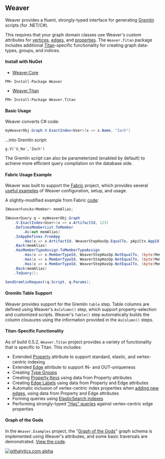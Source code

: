 ## Weaver

Weaver provides a fluent, strongly-typed interface for generating [Gremlin](https://github.com/tinkerpop/gremlin) scripts (for .NET/C#).

This requires that your graph domain classes use Weaver's custom attributes for [vertices](https://github.com/inthefabric/Weaver/blob/master/Solution/Weaver.Core/Elements/WeaverVertexAttribute.cs), [edges](https://github.com/inthefabric/Weaver/blob/master/Solution/Weaver.Core/Elements/WeaverEdgeAttribute.cs), and [properties](https://github.com/inthefabric/Weaver/blob/master/Solution/Weaver.Core/Elements/WeaverPropertyAttribute.cs). The `Weaver.Titan` package includes additional [Titan](https://github.com/thinkaurelius/titan)-specific functionality for creating graph data-types, groups, and indices.

#### Install with NuGet

- [Weaver.Core](https://www.nuget.org/packages/Weaver)
```
PM> Install-Package Weaver
```

- [Weaver.Titan](https://www.nuget.org/packages/Weaver.Titan)
```
PM> Install-Package Weaver.Titan 
```

#### Basic Usage

Weaver converts C# code:
```cs
myWeaverObj.Graph.V.ExactIndex<User>(x => x.Name, "Zach")
```

...into Gremlin script:
```
g.V('U_Na','Zach')
```

The Gremlin script can also be parameterized (enabled by default) to achieve more efficient query compilation on the database side.

#### Fabric Usage Example

Weaver was built to support the [Fabric](https://github.com/inthefabric/Fabric) project, which provides several [useful examples](https://github.com/inthefabric/Fabric/blob/master/Solution/Fabric.Api.Modify/Tasks/ModifyTasks.cs) of Weaver configuration, setup, and usage. 

A slightly-modified example from Fabric [code](https://github.com/inthefabric/Fabric/blob/master/Solution/Fabric.Api.Modify/Tasks/ModifyTasks.cs#L50):
```cs
IWeaverFuncAs<Member> memAlias;

IWeaverQuery q = myWeaverObj.Graph
	.V.ExactIndex<User>(x => x.ArtifactId, 123)
	.DefinesMemberList.ToMember
		.As(out memAlias)
	.InAppDefines.FromApp
		.Has(x => x.ArtifactId, WeaverStepHasOp.EqualTo, pApiCtx.AppId)
	.Back(memAlias)
	.HasMemberTypeAssign.ToMemberTypeAssign
		.Has(x => x.MemberTypeId, WeaverStepHasOp.NotEqualTo, (byte)MemberTypeId.None)
		.Has(x => x.MemberTypeId, WeaverStepHasOp.NotEqualTo, (byte)MemberTypeId.Invite)
		.Has(x => x.MemberTypeId, WeaverStepHasOp.NotEqualTo, (byte)MemberTypeId.Request)
	.Back(memAlias)
	.ToQuery();

SendGremlinRequest(q.Script, q.Params);
```

#### Gremlin Table Support

Weaver provides support for the Gremlin `table` step. Table columns are defined using Weaver's `AsColumn()` step, which support property-selection and customized scripts. Weaver's `Table()` step automatically builds the column clousures using the information provided in the `AsColumn()` steps.

#### Titan-Specific Functionality

As of build 0.5.2, `Weaver.Titan` project provides a variety of functionality that is specific to Titan. This includes:
- Extended [Property](https://github.com/inthefabric/Weaver/blob/master/Solution/Weaver.Titan/Elements/WeaverTitanPropertyAttribute.cs) attribute to support standard, elastic, and vertex-centric indexing
- Extended [Edge](https://github.com/inthefabric/Weaver/blob/master/Solution/Weaver.Titan/Elements/WeaverTitanEdgeAttribute.cs) attribute to support IN- and OUT-uniqueness
- Creating [Type Groups](https://github.com/inthefabric/Weaver/blob/master/Solution/Weaver.Titan/Graph/WeaverTitanGraph.cs#L120)
- Creating [Property Keys](https://github.com/inthefabric/Weaver/blob/master/Solution/Weaver.Titan/Graph/WeaverTitanGraph.cs#L137) using data from Property attributes
- Creating [Edge Labels](https://github.com/inthefabric/Weaver/blob/master/Solution/Weaver.Titan/Graph/WeaverTitanGraph.cs#L178) using data from Property and Edge attributes
- Automatic inclusion of vertex-centric index properties when [adding new edges](https://github.com/inthefabric/Weaver/blob/master/Solution/Weaver.Titan/Graph/WeaverTitanGraph.cs#L38), using data from Property and Edge attributes
- Forming queries using [ElasticSearch indexes](https://github.com/inthefabric/Weaver/blob/master/Solution/Weaver.Titan/Graph/WeaverTitanGraphQuery.cs#L23)
- Performing strongly-typed ["Has" queries](https://github.com/inthefabric/Weaver/blob/master/Solution/Weaver.Titan/Pipe/WeaverTitanPathPipe.cs#L20) against vertex-centric edge properties

#### Graph of the Gods

In the `Weaver.Examples` project, the "[Graph of the Gods](https://github.com/thinkaurelius/titan/wiki/Getting-Started)" graph schema is implemented using Weaver's attributes, and some basic traversals are demonstrated. [View the code](https://github.com/inthefabric/Weaver/tree/master/Solution/Weaver.Examples/Core).


[![githalytics.com alpha](https://cruel-carlota.pagodabox.com/9caca4070a7a2601105b67a6840644c2 "githalytics.com")](http://githalytics.com/inthefabric/Weaver)
